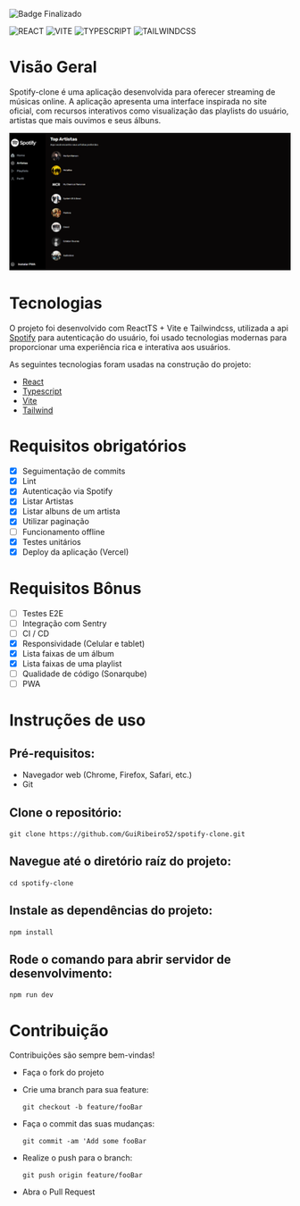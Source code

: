 ![Badge Finalizado](http://img.shields.io/static/v1?label=STATUS&message=Finalizado&color=GREEN&style=for-the-badge)

![REACT](https://img.shields.io/badge/react-%230EA5E9.svg?style=for-the-badge&logo=react&logoColor=white) ![VITE](https://img.shields.io/badge/vite-%239755FF.svg?style=for-the-badge&logo=vite&logoColor=white) ![TYPESCRIPT](https://img.shields.io/badge/typescript-%230EA5E9.svg?style=for-the-badge&logo=typescript&logoColor=white) ![TAILWINDCSS](https://img.shields.io/badge/tailwindcss-%230EA5E9.svg?style=for-the-badge&logo=tailwindcss&logoColor=white)

# Visão Geral

Spotify-clone é uma aplicação desenvolvida para oferecer streaming de músicas online. A aplicação apresenta uma interface inspirada no site oficial, com recursos interativos como visualização das playlists do usuário, artistas que mais ouvimos e seus álbuns.

![Aplicação Spotify](/src/assets/spotify-clone.png)

# Tecnologias

O projeto foi desenvolvido com ReactTS + Vite e Tailwindcss, utilizada a api [Spotify](https://developer.spotify.com/documentation/web-api) para autenticação do usuário, foi usado tecnologias modernas para proporcionar uma experiência rica e interativa aos usuários.

As seguintes tecnologias foram usadas na construção do projeto:

- [React](https://react.dev/)
- [Typescript](https://www.typescriptlang.org/)
- [Vite](https://vitejs.dev/)
- [Tailwind](https://tailwindcss.com/)

# Requisitos obrigatórios

- [x] Seguimentação de commits
- [x] Lint
- [x] Autenticação via Spotify
- [x] Listar Artistas
- [x] Listar albuns de um artista
- [x] Utilizar paginação
- [ ] Funcionamento offline
- [x] Testes unitários
- [x] Deploy da aplicação (Vercel)

# Requisitos Bônus

- [ ] Testes E2E
- [ ] Integração com Sentry
- [ ] CI / CD
- [x] Responsividade (Celular e tablet)
- [x] Lista faixas de um álbum
- [x] Lista faixas de uma playlist
- [ ] Qualidade de código (Sonarqube)
- [ ] PWA

# Instruções de uso

## Pré-requisitos:

- Navegador web (Chrome, Firefox, Safari, etc.)
- Git

## Clone o repositório:

```
git clone https://github.com/GuiRibeiro52/spotify-clone.git
```

## Navegue até o diretório raíz do projeto:

```
cd spotify-clone
```

## Instale as dependências do projeto:

```
npm install
```

## Rode o comando para abrir servidor de desenvolvimento:

```
npm run dev
```

# Contribuição

Contribuições são sempre bem-vindas!

- Faça o fork do projeto

- Crie uma branch para sua feature:
  ```
  git checkout -b feature/fooBar
  ```
- Faça o commit das suas mudanças:
  ```
  git commit -am 'Add some fooBar
  ```
- Realize o push para o branch:
  ```
  git push origin feature/fooBar
  ```
- Abra o Pull Request
